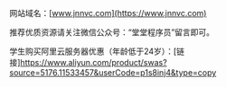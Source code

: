 网站域名：[www.jnnvc.com](https://www.jnnvc.com)

推荐优质资源请关注微信公众号：“堂堂程序员”留言即可。

学生购买阿里云服务器优惠（年龄低于24岁）：[链接]https://www.aliyun.com/product/swas?source=5176.11533457&userCode=p1s8inj4&type=copy


